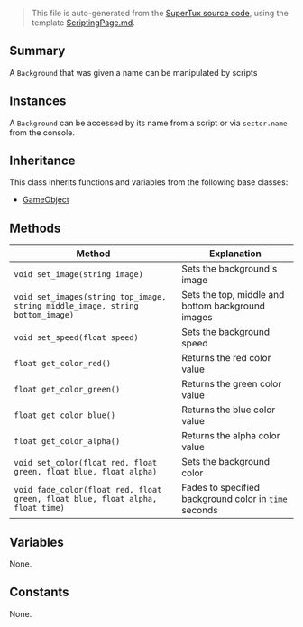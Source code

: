 > This file is auto-generated from the [SuperTux source code](https://github.com/SuperTux/supertux/tree/master/src), using the template [ScriptingPage.md](https://github.com/SuperTux/wiki/tree/master/templates/ScriptingPage.md).

Summary
-------

A `Background` that was given a name can be manipulated by scripts

Instances
--------

A `Background` can be accessed by its name from a script or via `sector.name` from the console.

Inheritance
--------

This class inherits functions and variables from the following base classes:
* [GameObject](https://github.com/SuperTux/supertux/wiki/ScriptingGameObject)


Methods
-------

Method | Explanation
-------|-------
`void set_image(string image)` | Sets the background's image
`void set_images(string top_image, string middle_image, string bottom_image)` | Sets the top, middle and bottom background images
`void set_speed(float speed)` | Sets the background speed
`float get_color_red()` | Returns the red color value
`float get_color_green()` | Returns the green color value
`float get_color_blue()` | Returns the blue color value
`float get_color_alpha()` | Returns the alpha color value
`void set_color(float red, float green, float blue, float alpha)` | Sets the background color
`void fade_color(float red, float green, float blue, float alpha, float time)` | Fades to specified background color in `time` seconds


Variables
---------

None.

Constants
---------

None.

